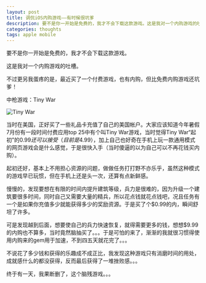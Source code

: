 ```yaml
---
layout: post
title: 调侃iOS内购游戏——有时候很坑爹
description: 要不是你一开始是免费的，我才不会下载这款游戏。这是我对一个内购游戏的吐槽。不过更另我蛋疼的是，最近买了一个付费游戏，也有内购，但比免费内购游戏还坑爹！中枪游戏：Tiny War
categories: thoughts
tags: apple mobile
---
```

要不是你一开始是免费的，我才不会下载这款游戏。

这是我对一个内购游戏的吐槽。

不过更另我蛋疼的是，最近买了一个付费游戏，也有内购，但比免费内购游戏还坑爹！

中枪游戏：Tiny War

![Tiny War](http://pic.yupoo.com/perrydu/Ce5vzng6/GKZQJ.jpg)

当时在美国，正好买了一些礼品卡充值了自己的美国帐户。大家应该知道今年暑假7月份有一段时间付费应用top 25中有个叫Tiny War游戏，当时觉得Tiny War“起初”的$0.99还可以接受（目前是$4.99），加上自己也好奇在手机上玩一款通用模式的网页游戏会是什么感觉，于是很快入手（当时傻逼的以为自己可以不再花钱买内购）。

起初还好，基本上不用担心资源的问题，做做任务打打野不亦乐乎，虽然这种模式的游戏早已玩惯，但在手机上还是头一次，还算有点新鲜感。

慢慢的，发现要想在有限的时间内提升建筑等级，兵力是很难的，因为升级一个建筑要很多时间，同时自己又需要大量的精兵，所以花点钱就花点钱吧，况且任务有一个是如果你充值多少就能获得多少的奖励资源。于是买了个$0.99的内，瞬间舒坦了许多。

可是发现越到后面，想要使自己的兵力快速恢复，就得需要更多的钱，想想$9.99的内购也不算多，当时竟然脑抽买了。。。于是可怕的来了，渐渐的我就很习惯得使用内购来的gem用于加速，不到四五天就花完了。。。

不说花了多少钱和获得的乐趣成不成正比，我发现这种游戏只有消磨时间的用处，成就感什么的都没获得，反而最后获得了一堆挫败感。。。

终于有一天，我果断删了，这个脑残游戏。。。